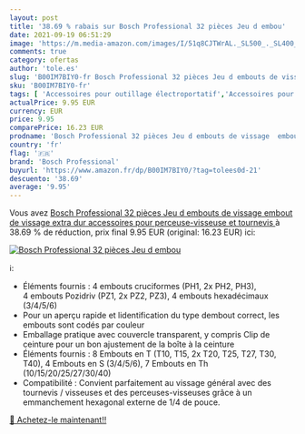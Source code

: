 ```yaml
---
layout: post
title: '38.69 % rabais sur Bosch Professional 32 pièces Jeu d embou'
date: 2021-09-19 06:51:29
image: 'https://m.media-amazon.com/images/I/51q8CJTWrAL._SL500_._SL400_.jpg'
comments: true
category: ofertas
author: 'tole.es'
slug: 'B00IM7BIY0-fr Bosch Professional 32 pièces Jeu d embouts de vissage...'
sku: 'B00IM7BIY0-fr'
tags: [ 'Accessoires pour outillage électroportatif','Accessoires pour tournevis','Bricolage','Outillage à main et électroportatif','Sets dembouts pour tournevis','bosch professional', ]
actualPrice: 9.95 EUR
currency: EUR
price: 9.95
comparePrice: 16.23 EUR
prodname: 'Bosch Professional 32 pièces Jeu d embouts de vissage  embout de vissage extra dur  accessoires pour perceuse-visseuse et tournevis '
country: 'fr'
flag: '🇫🇷'
brand: 'Bosch Professional'
buyurl: 'https://www.amazon.fr/dp/B00IM7BIY0/?tag=tolees0d-21'
descuento: '38.69'
average: '9.95'
---
```


Vous avez [Bosch Professional 32 pièces Jeu d embouts de vissage  embout de vissage extra dur  accessoires pour perceuse-visseuse et tournevis ](https://www.amazon.fr/dp/B00IM7BIY0/?tag=tolees0d-21)  à  38.69 % de réduction, prix final  9.95 EUR (original: 16.23 EUR) ici:

[![Bosch Professional 32 pièces Jeu d embou](https://m.media-amazon.com/images/I/51q8CJTWrAL._SL500_._SL400_.jpg)](https://www.amazon.fr/dp/B00IM7BIY0/?tag=tolees0d-21)

ℹ️:

- Éléments fournis : 4 embouts cruciformes (PH1, 2x PH2, PH3), 4 embouts Pozidriv (PZ1, 2x PZ2, PZ3), 4 embouts hexadécimaux (3/4/5/6)
- Pour un aperçu rapide et lidentification du type dembout correct, les embouts sont codés par couleur
- Emballage pratique avec couvercle transparent, y compris Clip de ceinture pour un bon ajustement de la boîte à la ceinture
- Éléments fournis : 8 Embouts en T (T10, T15, 2x T20, T25, T27, T30, T40), 4 Embouts en S (3/4/5/6), 7 Embouts en Th (10/15/20/25/27/30/40)
- Compatibilité : Convient parfaitement au vissage général avec des tournevis / visseuses et des perceuses-visseuses grâce à un emmanchement hexagonal externe de 1/4 de pouce.

[🛒 Achetez-le maintenant!!](https://www.amazon.fr/dp/B00IM7BIY0/?tag=tolees0d-21)
